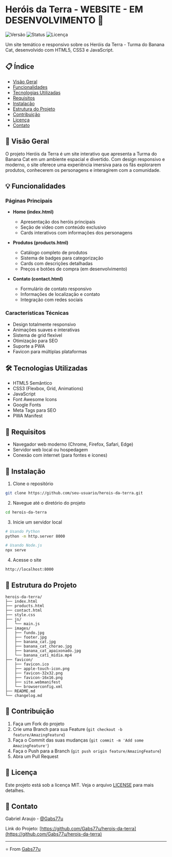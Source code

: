 # Heróis da Terra - WEBSITE - EM DESENVOLVIMENTO 🚀

![Versão](https://img.shields.io/badge/versão-1.3.0-blue.svg)
![Status](https://img.shields.io/badge/status-em%20desenvolvimento-orange.svg)
![Licença](https://img.shields.io/badge/licença-MIT-green.svg)

Um site temático e responsivo sobre os Heróis da Terra - Turma do Banana Cat, desenvolvido com HTML5, CSS3 e JavaScript.

## 📋 Índice

- [Visão Geral](#-visão-geral)
- [Funcionalidades](#-funcionalidades)
- [Tecnologias Utilizadas](#-tecnologias-utilizadas)
- [Requisitos](#-requisitos)
- [Instalação](#-instalação)
- [Estrutura do Projeto](#-estrutura-do-projeto)
- [Contribuição](#-contribuição)
- [Licença](#-licença)
- [Contato](#-contato)

## 🌟 Visão Geral

O projeto Heróis da Terra é um site interativo que apresenta a Turma do Banana Cat em um ambiente espacial e divertido. Com design responsivo e moderno, o site oferece uma experiência imersiva para os fãs explorarem produtos, conhecerem os personagens e interagirem com a comunidade.

## 💡 Funcionalidades

### Páginas Principais
- **Home (index.html)**
  - Apresentação dos heróis principais
  - Seção de vídeo com conteúdo exclusivo
  - Cards interativos com informações dos personagens

- **Produtos (products.html)**
  - Catálogo completo de produtos
  - Sistema de badges para categorização
  - Cards com descrições detalhadas
  - Preços e botões de compra (em desenvolvimento)

- **Contato (contact.html)**
  - Formulário de contato responsivo
  - Informações de localização e contato
  - Integração com redes sociais

### Características Técnicas
- Design totalmente responsivo
- Animações suaves e interativas
- Sistema de grid flexível
- Otimização para SEO
- Suporte a PWA
- Favicon para múltiplas plataformas

## 🛠 Tecnologias Utilizadas

- HTML5 Semântico
- CSS3 (Flexbox, Grid, Animations)
- JavaScript
- Font Awesome Icons
- Google Fonts
- Meta Tags para SEO
- PWA Manifest

## 📌 Requisitos

- Navegador web moderno (Chrome, Firefox, Safari, Edge)
- Servidor web local ou hospedagem
- Conexão com internet (para fontes e ícones)

## 🚀 Instalação

1. Clone o repositório
```bash
git clone https://github.com/seu-usuario/herois-da-terra.git
```

2. Navegue até o diretório do projeto
```bash
cd herois-da-terra
```

3. Inicie um servidor local
```bash
# Usando Python
python -m http.server 8000

# Usando Node.js
npx serve
```

4. Acesse o site
```
http://localhost:8000
```

## 📁 Estrutura do Projeto

```
herois-da-terra/
├── index.html
├── products.html
├── contact.html
├── style.css
├── js/
│   └── main.js
├── images/
│   ├── fundo.jpg
│   ├── footer.jpg
│   ├── banana_cat.jpg
│   ├── banana_cat_chorao.jpg
│   ├── banana_cat_apaixonado.jpg
│   └── banana_cati_midia.mp4
├── favicon/
│   ├── favicon.ico
│   ├── apple-touch-icon.png
│   ├── favicon-32x32.png
│   ├── favicon-16x16.png
│   ├── site.webmanifest
│   └── browserconfig.xml
├── README.md
└── changelog.md
```

## 🤝 Contribuição

1. Faça um Fork do projeto
2. Crie uma Branch para sua Feature (`git checkout -b feature/AmazingFeature`)
3. Faça o Commit das suas mudanças (`git commit -m 'Add some AmazingFeature'`)
4. Faça o Push para a Branch (`git push origin feature/AmazingFeature`)
5. Abra um Pull Request

## 📄 Licença

Este projeto está sob a licença MIT. Veja o arquivo [LICENSE](LICENSE) para mais detalhes.

## 📧 Contato

Gabriel Araujo - [@Gabs77u](https://github.com/Gabs77u)

Link do Projeto: [https://github.com/Gabs77u/herois-da-terra](https://github.com/Gabs77u/herois-da-terra)

---
⭐️ From [Gabs77u](https://github.com/Gabs77u) 
